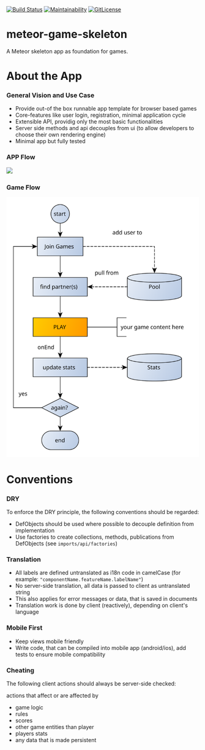 [![Build Status](https://travis-ci.org/jankapunkt/meteor-game-skeleton.svg?branch=master)](https://travis-ci.org/jankapunkt/meteor-game-skeleton)
[![Maintainability](https://api.codeclimate.com/v1/badges/45bba8e2030280fd6000/maintainability)](https://codeclimate.com/github/jankapunkt/meteor-game-skeleton/maintainability)
[![GitLicense](https://gitlicense.com/badge/jankapunkt/meteor-game-skeleton)](https://gitlicense.com/license/jankapunkt/meteor-game-skeleton)


# meteor-game-skeleton

A Meteor skeleton app as foundation for games.

# About the App

### General Vision and Use Case

* Provide out-of the box runnable app template for browser based games
* Core-features like user login, registration, minimal application cycle
* Extensible API, providig only the most basic functionalities
* Server side methods and api decouples from ui (to allow developers to choose their own rendering engine)
* Minimal app but fully tested


### APP Flow

<img src="./diagrams/app_flow.svg" />

### Game Flow

<img src="./diagrams/pooling.svg" />



# Conventions

### DRY

To enforce the DRY principle, the following conventions should be regarded:

* DefObjects should be used where possible to decouple definition from implementation
* Use factories to create collections, methods, publications from DefObjects (see `imports/api/factories`)


### Translation

* All labels are defined untranslated as i18n code in camelCase (for example: `"componentName.featureName.labelName"`)
* No server-side translation, all data is passed to client as untranslated string
* This also applies for error messages or data, that is saved in documents
* Translation work is done by client (reactively), depending on client's language



### Mobile First

* Keep views mobile friendly
* Write code, that can be compiled into mobile app (android/ios), add tests to ensure mobile compatibility


### Cheating

The following client actions should always be server-side checked:

actions that affect or are affected by

* game logic
* rules
* scores
* other game entities than player
* players stats
* any data that is made persistent

